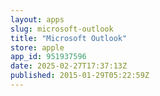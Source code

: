 ```yaml
---
layout: apps
slug: microsoft-outlook
title: "Microsoft Outlook"
store: apple
app_id: 951937596
date: 2025-02-27T17:37:13Z
published: 2015-01-29T05:22:59Z
---
```

